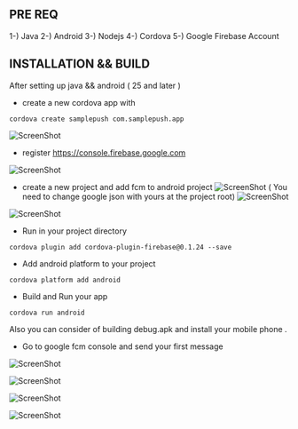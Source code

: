 ## PRE REQ
1-) Java 
2-) Android
3-) Nodejs
4-) Cordova
5-) Google Firebase Account

## INSTALLATION && BUILD

After setting up java && android ( 25 and later )

* create a new cordova app with 
```
cordova create samplepush com.samplepush.app
``` 
![ScreenShot](https://github.com/Lethea/cordova-android-firebase-push-notifications/blob/master/sampleimages/createProject.png?raw=true)

* register https://console.firebase.google.com 

![ScreenShot](https://github.com/Lethea/cordova-android-firebase-push-notifications/blob/master/sampleimages/Screenshot_1.png?raw=true)

* create a new project and add fcm to android project
![ScreenShot](https://github.com/Lethea/cordova-android-firebase-push-notifications/blob/master/sampleimages/Screenshot_2.png?raw=true)
( You need to change google json with yours at the project root) 
![ScreenShot](https://github.com/Lethea/cordova-android-firebase-push-notifications/blob/master/sampleimages/Screenshot_3.png?raw=true)

![ScreenShot](https://github.com/Lethea/cordova-android-firebase-push-notifications/blob/master/sampleimages/Screenshot_4.png?raw=true)

* Run in your project directory
``` 
cordova plugin add cordova-plugin-firebase@0.1.24 --save
```

* Add android platform to your project
``` 
cordova platform add android
```

* Build and Run your app
```
cordova run android 
```
Also you can consider of building debug.apk and install your mobile phone .

* Go to google fcm console and send your first message

![ScreenShot](https://github.com/Lethea/cordova-android-firebase-push-notifications/blob/master/sampleimages/Screenshot_7.png?raw=true)

![ScreenShot](https://github.com/Lethea/cordova-android-firebase-push-notifications/blob/master/sampleimages/Screenshot_8.png?raw=true)

![ScreenShot](https://github.com/Lethea/cordova-android-firebase-push-notifications/blob/master/sampleimages/Screenshot_9.png?raw=true)

![ScreenShot](https://github.com/Lethea/cordova-android-firebase-push-notifications/blob/master/sampleimages/Screenshot_10.png?raw=true)
